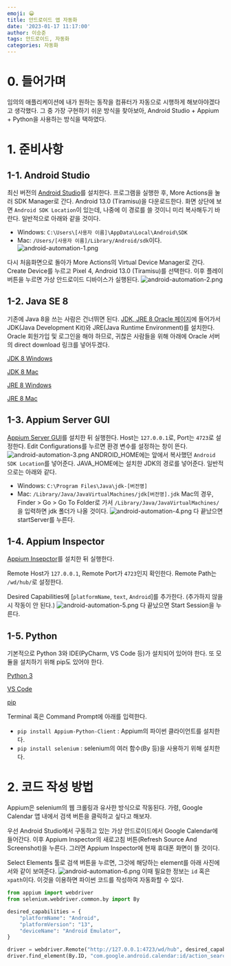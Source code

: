 ```yaml
---
emoji: 😀
title: 안드로이드 앱 자동화
date: '2023-01-17 11:17:00'
author: 이승준
tags: 안드로이드, 자동화
categories: 자동화
---
```


# 0. 들어가며
임의의 애플리케이션에 내가 원하는 동작을 컴퓨터가 자동으로 시행하게 해보아야겠다고 생각했다. 그 중 가장 구현하기 쉬운 방식을 찾아보아, Android Studio + Appium + Python을 사용하는 방식을 택하였다.

# 1. 준비사항
## 1-1. Android Studio
최신 버전의 [Android Studio](https://developer.android.com/studio)를 설치한다.
프로그램을 실행한 후, More Actions을 눌러 SDK Manager로 간다. Android 13.0 (Tiramisu)을 다운로드한다. 화면 상단에 보면 `Android SDK Location`이 있는데, 나중에 이 경로를 쓸 것이니 미리 복사해두기 바란다. 일반적으로 아래와 같을 것이다.
* Windows: `C:\Users\[사용자 이름]\AppData\Local\Android\SDK`
* Mac: `/Users/[사용자 이름]/Library/Android/sdk`이다.
![android-automation-1.png](android-automation-1.png)

다시 처음화면으로 돌아가 More Actions의 Virtual Device Manager로 간다. Create Device를 누르고 Pixel 4, Android 13.0 (Tiramisu)를 선택한다. 이후 플레이 버튼을 누르면 가상 안드로이드 디바이스가 실행된다.
![android-automation-2.png](android-automation-2.png)

## 1-2. Java SE 8
기존에 Java 8을 쓰는 사람은 건너뛰면 된다. [JDK, JRE 8 Oracle 페이지](https://www.oracle.com/kr/java/technologies/javase/javase8u211-later-archive-downloads.html)에 들어가서 JDK(Java Development Kit)와 JRE(Java Runtime Environment)를 설치한다.
Oracle 회원가입 및 로그인을 해야 하므로, 귀찮은 사람들을 위해 아래에 Oracle 서버의 direct download 링크를 넣어두겠다.

[JDK 8 Windows](https://javadl.oracle.com/webapps/download/GetFile/1.8.0_331-b09/165374ff4ea84ef0bbd821706e29b123/windows-i586/jdk-8u331-windows-x64.exe)

[JDK 8 Mac](https://javadl.oracle.com/webapps/download/GetFile/1.8.0_331-b09/165374ff4ea84ef0bbd821706e29b123/unix-i586/jdk-8u331-macosx-x64.dmg)

[JRE 8 Windows](https://javadl.oracle.com/webapps/download/AutoDL?BundleId=246264_165374ff4ea84ef0bbd821706e29b123)

[JRE 8 Mac](https://javadl.oracle.com/webapps/download/AutoDL?BundleId=246255_165374ff4ea84ef0bbd821706e29b123)

## 1-3. Appium Server GUI
[Appium Server GUI](https://github.com/appium/appium-desktop/releases/tag/v1.22.3-4)를 설치한 뒤 실행한다. Host는 `127.0.0.1`로, Port는 `4723`로 설정한다. Edit Configurations를 누르면 환경 변수를 설정하는 창이 뜬다.
![android-automation-3.png](android-automation-3.png)
ANDROID_HOME에는 앞에서 복사했던 `Android SDK Location`를 넣어준다. JAVA_HOME에는 설치한 JDK의 경로를 넣어준다. 일반적으로는 아래와 같다.
* Windows: `C:\Program Files\Java\jdk-[버전명]`
* Mac: `/Library/Java/JavaVirtualMachines/jdk[버전명].jdk`
Mac의 경우, Finder > Go > Go To Folder로 가서 `/Library/Java/JavaVirtualMachines/`을 입력하면 jdk 폴더가 나올 것이다.
![android-automation-4.png](android-automation-4.png)
다 끝났으면 startServer를 누른다.

## 1-4. Appium Inspector
[Appium Insepctor](https://github.com/appium/appium-inspector/releases)를 설치한 뒤 실행한다.

Remote Host가 `127.0.0.1`, Remote Port가 `4723`인지 확인한다. Remote Path는 `/wd/hub/`로 설정한다.

Desired Capabilities에 [`platformName`, `text`, `Android`]를 추가한다. (추가하지 않을 시 작동이 안 된다.)
![android-automation-5.png](android-automation-5.png)
다 끝났으면 Start Session을 누른다.

## 1-5. Python
기본적으로 Python 3와 IDE(PyCharm, VS Code 등)가 설치되어 있어야 한다. 또 모듈을 설치하기 위해 pip도 있어야 한다.

[Python 3](https://www.python.org/downloads/)

[VS Code](https://code.visualstudio.com/download)

[pip](https://pip.pypa.io/en/stable/installation/)

Terminal 혹은 Command Prompt에 아래를 입력한다.
* `pip install Appium-Python-Client` : Appium의 파이썬 클라이언트를 설치한다.
* `pip install selenium` : selenium의 여러 함수(By 등)을 사용하기 위해 설치한다.

# 2. 코드 작성 방법
Appium은 selenium의 웹 크롤링과 유사한 방식으로 작동된다. 가령, Google Calendar 앱 내에서 검색 버튼을 클릭하고 싶다고 해보자.


우선 Android Studio에서 구동하고 있는 가상 안드로이드에서 Google Calendar에 들어간다. 이후 Appium Inspector의 새로고침 버튼(Refresh Source And Screenshot)을 누른다. 그러면 Appium Inspector에 현재 휴대폰 화면이 뜰 것이다.

Select Elements 툴로 검색 버튼을 누르면, 그것에 해당하는 element를 아래 사진에서와 같이 보여준다.
![android-automation-6.png](android-automation-6.png)
이때 필요한 정보는 `id` 혹은 `xpath`이다. 이것을 이용하면 파이썬 코드를 작성하여 자동화할 수 있다.

```python
from appium import webdriver
from selenium.webdriver.common.by import By

desired_capabilities = {
    "platformName": "Android",
    "platformVersion": "13",
    "deviceName": "Android Emulator",
}

driver = webdriver.Remote("http://127.0.0.1:4723/wd/hub", desired_capabilities)
driver.find_element(By.ID, "com.google.android.calendar:id/action_search").click()
```


```toc
```